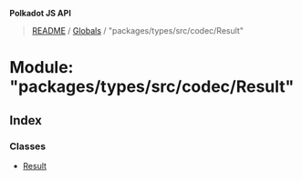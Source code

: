 **Polkadot JS API**

> [README](../README.md) / [Globals](../globals.md) / "packages/types/src/codec/Result"

# Module: "packages/types/src/codec/Result"

## Index

### Classes

* [Result](../classes/_packages_types_src_codec_result_.result.md)
